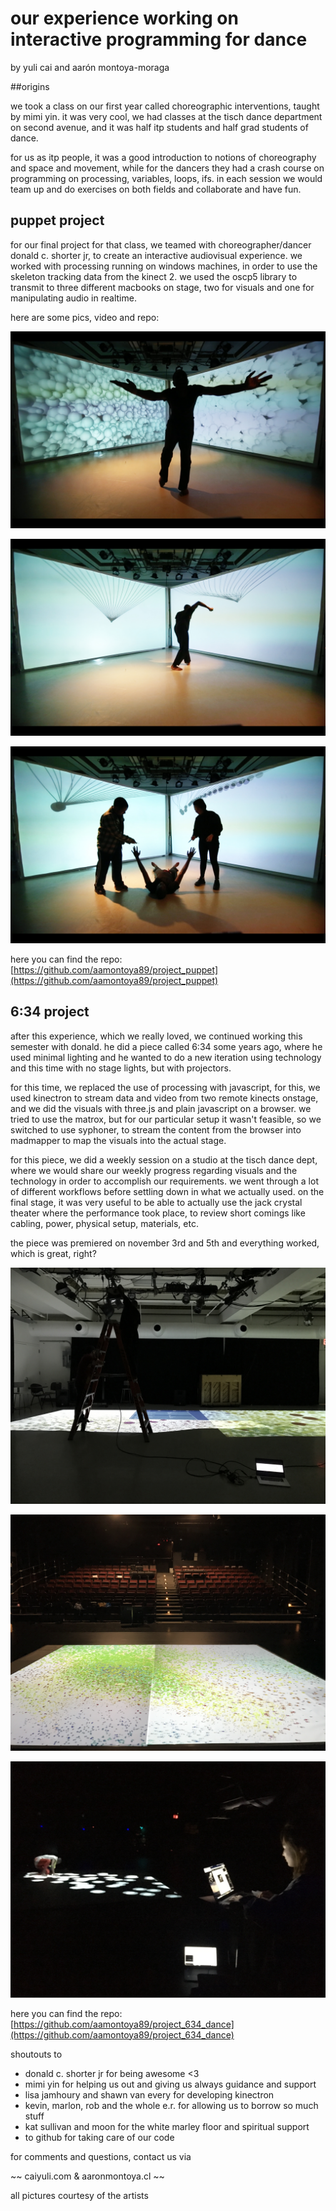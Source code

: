 # our experience working on interactive programming for dance
by yuli cai and aarón montoya-moraga

##origins

we took a class on our first year called choreographic interventions, taught
by mimi yin. it was very cool, we had classes at the tisch dance department
on second avenue, and it was half itp students and half grad students of dance.

for us as itp people, it was a good introduction to notions of choreography and space and movement, while for the dancers they had a crash course on programming on processing, variables, loops, ifs. in each session we would team up and do exercises on both fields and collaborate and have fun.

## puppet project

for our final project for that class, we teamed with choreographer/dancer donald c. shorter jr, to create an interactive audiovisual experience. we worked with processing running on windows machines, in order to use the skeleton tracking data from the kinect 2. we used the oscp5 library to transmit to three different macbooks on stage, two for visuals and one for manipulating audio in realtime.

here are some pics, video and repo:

![puppet_00](https://github.com/aamontoya89/project_634_dance/raw/gh-pages/pics/puppet_00.jpg "puppet 00")

![puppet_01](https://github.com/aamontoya89/project_634_dance/raw/gh-pages/pics/puppet_01.jpg "puppet 01")

![puppet_02](https://github.com/aamontoya89/project_634_dance/raw/gh-pages/pics/puppet_02.jpg "puppet 02")

here you can find the repo:
[https://github.com/aamontoya89/project_puppet](https://github.com/aamontoya89/project_puppet)

## 6:34 project

after this experience, which we really loved, we continued working this semester with donald. he did a piece called 6:34 some years ago, where he used minimal lighting and he wanted to do a new iteration using technology and this time with no stage lights, but with projectors.

for this time, we replaced the use of processing with javascript, for this, we used kinectron to stream data and video from two remote kinects onstage, and we did the visuals with three.js and plain javascript on a browser. we tried to use the matrox, but for our particular setup it wasn't feasible, so we switched to use syphoner, to stream the content from the browser into madmapper to map the visuals into the actual stage.

for this piece, we did a weekly session on a studio at the tisch dance dept, where we would share our weekly progress regarding visuals and the technology in order to accomplish our requirements. we went through a lot of different workflows before settling down in what we actually used. on the final stage, it was very useful to be able to actually use the jack crystal theater where the performance took place, to review short comings like cabling, power, physical setup, materials, etc.

the piece was premiered on november 3rd and 5th and everything worked, which is great, right?

![634_00](https://github.com/aamontoya89/project_634_dance/raw/gh-pages/pics/634_00.jpg "634 00")

![634_01](https://github.com/aamontoya89/project_634_dance/raw/gh-pages/pics/634_01.jpg "634 01")

![634_02](https://github.com/aamontoya89/project_634_dance/raw/gh-pages/pics/634_02.jpg "634 02")

here you can find the repo:
[https://github.com/aamontoya89/project_634_dance](https://github.com/aamontoya89/project_634_dance)

shoutouts to
* donald c. shorter jr for being awesome <3
* mimi yin for helping us out and giving us always guidance and support
* lisa jamhoury and shawn van every for developing kinectron
* kevin, marlon, rob and the whole e.r. for allowing us to borrow so much stuff
* kat sullivan and moon for the white marley floor and spiritual support
* to github for taking care of our code

for comments and questions, contact us via

~~ caiyuli.com & aaronmontoya.cl ~~

all pictures courtesy of the artists
